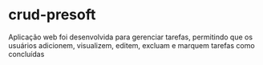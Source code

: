 # crud-presoft
Aplicação web foi desenvolvida para gerenciar tarefas, permitindo que os usuários adicionem, visualizem, editem, excluam e marquem tarefas como concluídas
